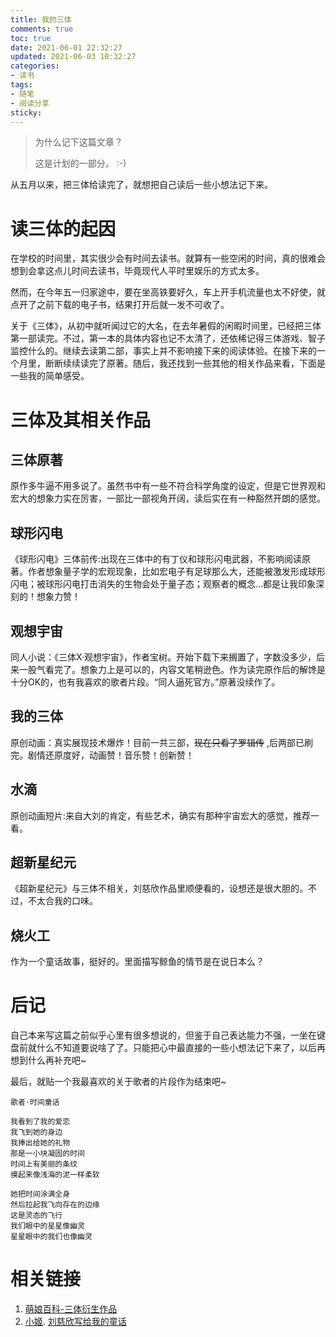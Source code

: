 ```yaml
---
title: 我的三体
comments: true
toc: true
date: 2021-06-01 22:32:27
updated: 2021-06-03 10:32:27
categories:
- 读书
tags:
- 随笔
- 阅读分享
sticky:
---
```


> 为什么记下这篇文章？
> 
> 这是计划的一部分。 :-)

从五月以来，把三体给读完了，就想把自己读后一些小想法记下来。

<!-- more -->

# **读三体的起因**
在学校的时间里，其实很少会有时间去读书。就算有一些空闲的时间，真的很难会想到会拿这点儿时间去读书，毕竟现代人平时里娱乐的方式太多。

然而，在今年五一归家途中，要在坐高铁要好久，车上开手机流量也太不好使，就点开了之前下载的电子书，结果打开后就一发不可收了。

关于《三体》，从初中就听闻过它的大名，在去年暑假的闲暇时间里，已经把三体第一部读完。不过，第一本的具体内容也记不太清了，还依稀记得三体游戏、智子监控什么的。继续去读第二部，事实上并不影响接下来的阅读体验。在接下来的一个月里，断断续续读完了原著。随后，我还找到一些其他的相关作品来看，下面是一些我的简单感受。
# **三体及其相关作品**
## 三体原著
原作多牛逼不用多说了。虽然书中有一些不符合科学角度的设定，但是它世界观和宏大的想象力实在厉害，一部比一部视角开阔，读后实在有一种豁然开朗的感觉。
## 球形闪电
《球形闪电》三体前传:出现在三体中的有丁仪和球形闪电武器，不影响阅读原著。作者想象量子学的宏观现象，比如宏电子有足球那么大，还能被激发形成球形闪电；被球形闪电打击消失的生物会处于量子态；观察者的概念...都是让我印象深刻的！想象力赞！

## 观想宇宙
同人小说：《三体X·观想宇宙》，作者宝树。开始下载下来搁置了，字数没多少，后来一股气看完了。想象力上是可以的，内容文笔稍逊色。作为读完原作后的解馋是十分OK的，也有我喜欢的歌者片段。“同人逼死官方。”原著没续作了。
## 我的三体
原创动画：真实展现技术爆炸！目前一共三部，~~现在只看了罗辑传~~ ,后两部已刷完。剧情还原度好，动画赞！音乐赞！创新赞！

## 水滴
原创动画短片:来自大刘的肯定，有些艺术，确实有那种宇宙宏大的感觉，推荐一看。

## 超新星纪元

《超新星纪元》与三体不相关，刘慈欣作品里顺便看的，设想还是很大胆的。不过，不太合我的口味。

## 烧火工

作为一个童话故事，挺好的。里面描写鲸鱼的情节是在说日本么？

# **后记**
自己本来写这篇之前似乎心里有很多想说的，但鉴于自己表达能力不强，一坐在键盘前就什么不知道要说啥了了。只能把心中最直接的一些小想法记下来了，以后再想到什么再补充吧~

最后，就贴一个我最喜欢的关于歌者的片段作为结束吧~

```text
歌者·时间童话

我看到了我的爱恋
我飞到她的身边
我捧出给她的礼物
那是一小块凝固的时间
时间上有美丽的条纹
摸起来像浅海的泥一样柔软

她把时间涂满全身
然后拉起我飞向存在的边缘
这是灵态的飞行
我们眼中的星星像幽灵
星星眼中的我们也像幽灵
```
# **相关链接**
1. [萌娘百科-三体衍生作品](https://zh.moegirl.org.cn/index.php?title=%E4%B8%89%E4%BD%93/%E8%A1%8D%E7%94%9F%E4%BD%9C%E5%93%81&variant=%E4%B8%89%E4%BD%93&mobileaction=toggle_view_desktop)
2.  [小姬](https://zh.wikipedia.org/w/index.php?title=姬少亭&action=edit&redlink=1). [刘慈欣写给我的童话](https://web.archive.org/web/20130116034939/http://www.guokr.com/blog/83809/)